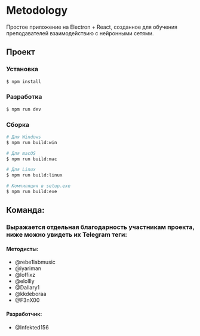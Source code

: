 # Мetodology

Простое приложение на Electron + React, созданное для обучения преподавателей взаимодействию с нейронными сетями.

## Проект

### Установка

```bash
$ npm install
```

### Разработка

```bash
$ npm run dev
```

### Сборка

```bash
# Для Windows
$ npm run build:win

# Для macOS
$ npm run build:mac

# Для Linux
$ npm run build:linux

# Компиляция в setup.exe
$ npm run build:exe
```

## Команда:

### Выражается отдельная благодарность участникам проекта, ниже можно увидеть их Telegram теги:

#### Методисты:

- @rebe1labmusic
- @iyariman
- @loffixz
- @elollly
- @Dallary1
- @kkdeboraa
- @F3nX00

#### Разработчик:

- @Infekted156
